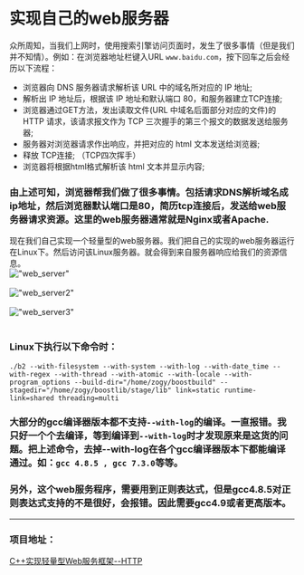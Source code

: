 实现自己的web服务器
=======
众所周知，当我们上网时，使用搜索引擎访问页面时，发生了很多事情（但是我们并不知情）。例如：在浏览器地址栏键入URL `www.baidu.com`，按下回车之后会经历以下流程：<br />
* 浏览器向 DNS 服务器请求解析该 URL 中的域名所对应的 IP 地址;
* 解析出 IP 地址后，根据该 IP 地址和默认端口 80，和服务器建立TCP连接;
* 浏览器通过GET方法，发出读取文件(URL 中域名后面部分对应的文件)的HTTP 请求，该请求报文作为 TCP 三次握手的第三个报文的数据发送给服务器;
* 服务器对浏览器请求作出响应，并把对应的 html 文本发送给浏览器;
* 释放 TCP连接; （TCP四次挥手）
* 浏览器将根据html格式解析该 html 文本并显示内容; 

### 由上述可知，浏览器帮我们做了很多事情。包括请求DNS解析域名成ip地址，然后浏览器默认端口是80，简历tcp连接后，发送给web服务器请求资源。这里的web服务器通常就是Nginx或者Apache.

现在我们自己实现一个轻量型的web服务器。我们把自己的实现的web服务器运行在Linux下。然后访问该Linux服务器。就会得到来自服务器响应给我们的资源信息。<br />
!["web_server"](https://github.com/tycao/tycao.github.io/blob/master/src/web_server.png "web_server")<br /><br />
!["web_server2"](https://github.com/tycao/tycao.github.io/blob/master/src/web_server2.png "web_server2")<br /><br />
!["web_server3"](https://github.com/tycao/tycao.github.io/blob/master/src/web_server3.png "web_server3")<br /><br />


### Linux下执行以下命令时：
```shell
./b2 --with-filesystem --with-system --with-log --with-date_time --with-regex --with-thread --with-atomic --with-locale --with-program_options --build-dir="/home/zogy/boostbuild" --stagedir="/home/zogy/boostlib/stage/lib" link=static runtime-link=shared threading=multi
```
### 大部分的gcc编译器版本都不支持`--with-log`的编译。一直报错。我只好一个个去编译，等到编译到`--with-log`时才发现原来是这货的问题。把上述命令，**去掉--with-log**在各个gcc编译器版本下都能编译通过。如：`gcc 4.8.5 , gcc 7.3.0`等等。

### 另外，这个web服务程序，需要用到正则表达式，但是gcc4.8.5对正则表达式支持的不是很好，会报错。因此需要gcc4.9或者更高版本。

********
### 项目地址：
[C++实现轻量型Web服务框架--HTTP](https://github.com/tycao/tycao.github.io/tree/master/web_server/src)<br />